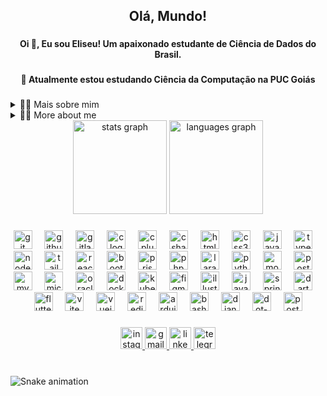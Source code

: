 <h2 align="center">Olá, Mundo!</h2>

###

<h4 align="center">Oi 👋, Eu sou Eliseu! Um apaixonado estudante de Ciência de Dados do Brasil.</h4>

###

<h4 align="center">🌱 Atualmente estou estudando Ciência da Computação na PUC Goiás</h4>

###

<!-- Dropdown -->
<details>
  <summary>👨‍💻 Mais sobre mim</summary>

    - 💬 Tenho 25 anos, atualmente moro no Brasil. Concluí o curso técnico no **SENAI-FATESG**, com o curso **Técnico em Redes**. Atualmente, estou cursando **Ciência da Computação** na **PUCGO** Estou comprometido em continuar aprimorando minhas habilidades e buscando oportunidades para contribuir com equipes que compartilhem meu desejo de excelência e inovação. Busco crescimento profissional e a oportunidade de fazer a diferença em qualquer projeto em que esteja envolvido.
    
    - ⚡ Tenho experiência com SQL, Python, Análise de Dados, Visualização de Dados e Machine Learning. Também tenho uma carreira com mais de 5 anos na área de tecnologia, o que me ajudou a desenvolver habilidades importantes como criatividade, comunicação, capacidade analítica, gerenciamento de times e gestão de projetos.

    - 📚🎞 Gosto de ler, seja um bom livro, de clássicos da literatura a quadrinhos, assim como assistir filmes e jogar! Acredito que nossos interesses pessoais contribuem para uma percepção mais refinada das coisas e resolução de problemas. \o/s
</details>

<!-- Dropdown -->
<details>
  <summary>👨‍💻 More about me</summary>

  - 💬 Tenho 25 anos, atualmente moro no Brasil. Concluí o curso técnico no **SENAI-FATESG**, com o curso **Técnico em Redes**. Atualmente, estou cursando **Ciência da Computação** na **PUCGO** Estou comprometido em continuar aprimorando minhas habilidades e buscando oportunidades para contribuir com equipes que compartilhem meu desejo de excelência e inovação. Busco crescimento profissional e a oportunidade de fazer a diferença em qualquer projeto em que esteja envolvido.

  - ⚡ Tenho experiência com SQL, Python, Análise de Dados, Visualização de Dados e Machine Learning. Também tenho uma carreira com mais de 5 anos na área de tecnologia, o que me ajudou a desenvolver habilidades importantes como criatividade, comunicação, capacidade analítica, gerenciamento de times e gestão de projetos.

  - 📚🎞 Gosto de ler, seja um bom livro, de clássicos da literatura a quadrinhos, assim como assistir filmes e jogar! Acredito que nossos interesses pessoais contribuem para uma percepção mais refinada das coisas e resolução de problemas. \o/s
</details>

<div align="center">
  <img src="https://github-readme-stats.vercel.app/api?username=eurodriguesg&hide_title=false&hide_rank=false&show_icons=true&include_all_commits=true&count_private=true&disable_animations=false&theme=dark&locale=pt-br&hide_border=false" height="150" alt="stats graph"  />
  <img src="https://github-readme-stats.vercel.app/api/top-langs?username=eurodriguesg&locale=pt-br&hide_title=false&layout=compact&card_width=320&langs_count=5&theme=dark&hide_border=false" height="150" alt="languages graph"  />
</div>

###

<div align="center">
  <img src="https://skillicons.dev/icons?i=git" height="30" alt="git logo"  />
  <img width="12" />
  <img src="https://skillicons.dev/icons?i=github" height="30" alt="github logo"  />
  <img width="12" />
  <img src="https://skillicons.dev/icons?i=gitlab" height="30" alt="gitlab logo"  />
  <img width="12" />
  <img src="https://skillicons.dev/icons?i=c" height="30" alt="c logo"  />
  <img width="12" />
  <img src="https://skillicons.dev/icons?i=cpp" height="30" alt="cplusplus logo"  />
  <img width="12" />
  <img src="https://skillicons.dev/icons?i=cs" height="30" alt="csharp logo"  />
  <img width="12" />
  <img src="https://skillicons.dev/icons?i=html" height="30" alt="html5 logo"  />
  <img width="12" />
  <img src="https://skillicons.dev/icons?i=css" height="30" alt="css3 logo"  />
  <img width="12" />
  <img src="https://skillicons.dev/icons?i=js" height="30" alt="javascript logo"  />
  <img width="12" />
  <img src="https://skillicons.dev/icons?i=ts" height="30" alt="typescript logo"  />
  <img width="12" />
  <img src="https://skillicons.dev/icons?i=nodejs" height="30" alt="nodejs logo"  />
  <img width="12" />
  <img src="https://skillicons.dev/icons?i=tailwind" height="30" alt="tailwindcss logo"  />
  <img width="12" />
  <img src="https://skillicons.dev/icons?i=react" height="30" alt="react logo"  />
  <img width="12" />
  <img src="https://skillicons.dev/icons?i=bootstrap" height="30" alt="bootstrap logo"  />
  <img width="12" />
  <img src="https://skillicons.dev/icons?i=prisma" height="30" alt="prisma logo"  />
  <img width="12" />
  <img src="https://skillicons.dev/icons?i=php" height="30" alt="php logo"  />
  <img width="12" />
  <img src="https://skillicons.dev/icons?i=laravel" height="30" alt="laravel logo"  />
  <img width="12" />
  <img src="https://skillicons.dev/icons?i=py" height="30" alt="python logo"  />
  <img width="12" />
  <img src="https://skillicons.dev/icons?i=mongodb" height="30" alt="mongodb logo"  />
  <img width="12" />
  <img src="https://skillicons.dev/icons?i=postgres" height="30" alt="postgresql logo"  />
  <img width="12" />
  <img src="https://skillicons.dev/icons?i=mysql" height="30" alt="mysql logo"  />
  <img width="12" />
  <img src="https://cdn.jsdelivr.net/gh/devicons/devicon/icons/microsoftsqlserver/microsoftsqlserver-plain.svg" height="30" alt="microsoftsqlserver logo"  />
  <img width="12" />
  <img src="https://cdn.simpleicons.org/oracle/F80000" height="30" alt="oracle logo"  />
  <img width="12" />
  <img src="https://skillicons.dev/icons?i=docker" height="30" alt="docker logo"  />
  <img width="12" />
  <img src="https://skillicons.dev/icons?i=kubernetes" height="30" alt="kubernetes logo"  />
  <img width="12" />
  <img src="https://skillicons.dev/icons?i=figma" height="30" alt="figma logo"  />
  <img width="12" />
  <img src="https://cdn.simpleicons.org/adobeillustrator/FF9A00" height="30" alt="illustrator logo"  />
  <img width="12" />
  <img src="https://skillicons.dev/icons?i=java" height="30" alt="java logo"  />
  <img width="12" />
  <img src="https://skillicons.dev/icons?i=spring" height="30" alt="spring logo"  />
  <img width="12" />
  <img src="https://skillicons.dev/icons?i=dart" height="30" alt="dart logo"  />
  <img width="12" />
  <img src="https://skillicons.dev/icons?i=flutter" height="30" alt="flutter logo"  />
  <img width="12" />
  <img src="https://skillicons.dev/icons?i=vite" height="30" alt="vite logo"  />
  <img width="12" />
  <img src="https://skillicons.dev/icons?i=vue" height="30" alt="vuejs logo"  />
  <img width="12" />
  <img src="https://skillicons.dev/icons?i=redis" height="30" alt="redis logo"  />
  <img width="12" />
  <img src="https://skillicons.dev/icons?i=arduino" height="30" alt="arduino logo"  />
  <img width="12" />
  <img src="https://skillicons.dev/icons?i=bash" height="30" alt="bash logo"  />
  <img width="12" />
  <img src="https://skillicons.dev/icons?i=django" height="30" alt="django logo"  />
  <img width="12" />
  <img src="https://skillicons.dev/icons?i=dotnet" height="30" alt="dot-net logo"  />
  <img width="12" />
  <img src="https://skillicons.dev/icons?i=postman" height="30" alt="postman logo"  />
</div>

###

<div align="center">
  <a href="https://www.instagram.com/eu_rodriguesg/" target="_blank">
    <img src="https://img.shields.io/static/v1?message=Instagram&logo=instagram&label=&color=E4405F&logoColor=white&labelColor=&style=for-the-badge" height="35" alt="instagram logo"  />
  </a>
  <a href="eliseu.rguimaraes@gmail.com" target="_blank">
    <img src="https://img.shields.io/static/v1?message=Gmail&logo=gmail&label=&color=D14836&logoColor=white&labelColor=&style=for-the-badge" height="35" alt="gmail logo"  />
  </a>
  <a href="https://www.linkedin.com/in/eliseu-rodrigues/" target="_blank">
    <img src="https://img.shields.io/static/v1?message=LinkedIn&logo=linkedin&label=&color=0077B5&logoColor=white&labelColor=&style=for-the-badge" height="35" alt="linkedin logo"  />
  </a>
  <a href="https://t.me/eu_rodriguesg'" target="_blank">
    <img src="https://img.shields.io/static/v1?message=Telegram&logo=telegram&label=&color=2CA5E0&logoColor=white&labelColor=&style=for-the-badge" height="35" alt="telegram logo"  />
  </a>
</div>

###

<br clear="both">

<img src="https://raw.githubusercontent.com/eurodriguesg/eurodriguesg/output/snake.svg" alt="Snake animation" />

###
